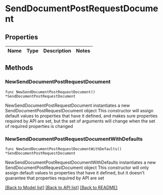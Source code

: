 # SendDocumentPostRequestDocument

## Properties

Name | Type | Description | Notes
------------ | ------------- | ------------- | -------------

## Methods

### NewSendDocumentPostRequestDocument

`func NewSendDocumentPostRequestDocument() *SendDocumentPostRequestDocument`

NewSendDocumentPostRequestDocument instantiates a new SendDocumentPostRequestDocument object
This constructor will assign default values to properties that have it defined,
and makes sure properties required by API are set, but the set of arguments
will change when the set of required properties is changed

### NewSendDocumentPostRequestDocumentWithDefaults

`func NewSendDocumentPostRequestDocumentWithDefaults() *SendDocumentPostRequestDocument`

NewSendDocumentPostRequestDocumentWithDefaults instantiates a new SendDocumentPostRequestDocument object
This constructor will only assign default values to properties that have it defined,
but it doesn't guarantee that properties required by API are set


[[Back to Model list]](../README.md#documentation-for-models) [[Back to API list]](../README.md#documentation-for-api-endpoints) [[Back to README]](../README.md)


